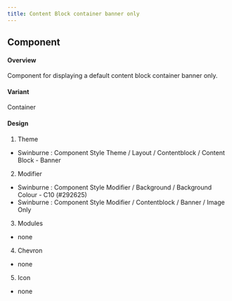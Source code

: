 ```yaml
---
title: Content Block container banner only
---
```

## Component
#### Overview
 Component for displaying a default content block container banner only.
#### Variant
 Container
#### Design
1. Theme
 * Swinburne : Component Style Theme / Layout / Contentblock / Content Block - Banner
2. Modifier
 * Swinburne : Component Style Modifier / Background / Background Colour - C10 (#292625)
 * Swinburne : Component Style Modifier / Contentblock / Banner / Image Only
3. Modules
 * none
4. Chevron
 * none
5. Icon
 * none
